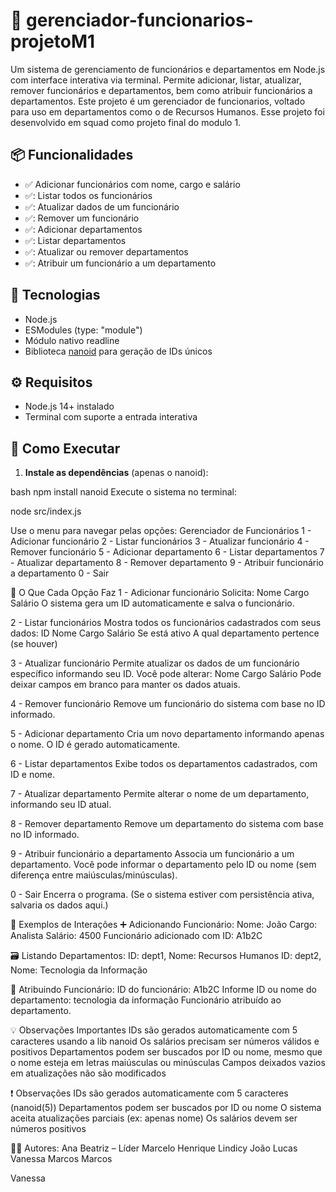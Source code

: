 # 👥 gerenciador-funcionarios-projetoM1
Um sistema de gerenciamento de funcionários e departamentos em Node.js com interface interativa via terminal. Permite adicionar, listar, atualizar, remover funcionários e departamentos, bem como atribuir funcionários a departamentos.
Este projeto é um gerenciador de funcionarios, voltado para uso em departamentos como o de Recursos Humanos. Esse projeto foi desenvolvido em squad como projeto final do modulo 1.


## 📦 Funcionalidades

- ✅ Adicionar funcionários com nome, cargo e salário
- ✅: Listar todos os funcionários
- ✅: Atualizar dados de um funcionário
- ✅: Remover um funcionário
- ✅: Adicionar departamentos
- ✅: Listar departamentos
- ✅: Atualizar ou remover departamentos
- ✅: Atribuir um funcionário a um departamento

## 🧰 Tecnologias
- Node.js
- ESModules (type: "module")
- Módulo nativo readline
- Biblioteca [nanoid](https://www.npmjs.com/package/nanoid) para geração de IDs únicos

## ⚙️ Requisitos
- Node.js 14+ instalado
- Terminal com suporte a entrada interativa
  
## 🚀 Como Executar
1. **Instale as dependências** (apenas o nanoid):
   
bash
npm install nanoid
Execute o sistema no terminal:

node src/index.js

Use o menu para navegar pelas opções:
Gerenciador de Funcionários
1 - Adicionar funcionário
2 - Listar funcionários
3 - Atualizar funcionário
4 - Remover funcionário
5 - Adicionar departamento
6 - Listar departamentos
7 - Atualizar departamento
8 - Remover departamento
9 - Atribuir funcionário a departamento
0 - Sair

📌 O Que Cada Opção Faz
1 - Adicionar funcionário
Solicita:
Nome
Cargo
Salário
O sistema gera um ID automaticamente e salva o funcionário.

2 - Listar funcionários
Mostra todos os funcionários cadastrados com seus dados:
ID
Nome
Cargo
Salário
Se está ativo
A qual departamento pertence (se houver)

3 - Atualizar funcionário
Permite atualizar os dados de um funcionário específico informando seu ID.
Você pode alterar:
Nome
Cargo
Salário
Pode deixar campos em branco para manter os dados atuais.

4 - Remover funcionário
Remove um funcionário do sistema com base no ID informado.

5 - Adicionar departamento
Cria um novo departamento informando apenas o nome. O ID é gerado automaticamente.

6 - Listar departamentos
Exibe todos os departamentos cadastrados, com ID e nome.

7 - Atualizar departamento
Permite alterar o nome de um departamento, informando seu ID atual.

8 - Remover departamento
Remove um departamento do sistema com base no ID informado.

9 - Atribuir funcionário a departamento
Associa um funcionário a um departamento.
Você pode informar o departamento pelo ID ou nome (sem diferença entre maiúsculas/minúsculas).

0 - Sair
Encerra o programa. (Se o sistema estiver com persistência ativa, salvaria os dados aqui.)

📌 Exemplos de Interações
➕ Adicionando Funcionário:
Nome: João
Cargo: Analista
Salário: 4500
Funcionário adicionado com ID: A1b2C

🗃 Listando Departamentos:
ID: dept1, Nome: Recursos Humanos
ID: dept2, Nome: Tecnologia da Informação

🔄 Atribuindo Funcionário:
ID do funcionário: A1b2C
Informe ID ou nome do departamento: tecnologia da informação
Funcionário atribuído ao departamento.

💡 Observações Importantes
IDs são gerados automaticamente com 5 caracteres usando a lib nanoid
Os salários precisam ser números válidos e positivos
Departamentos podem ser buscados por ID ou nome, mesmo que o nome esteja em letras maiúsculas ou minúsculas
Campos deixados vazios em atualizações não são modificados

❗ Observações
IDs são gerados automaticamente com 5 caracteres (nanoid(5))
Departamentos podem ser buscados por ID ou nome
O sistema aceita atualizações parciais (ex: apenas nome)
Os salários devem ser números positivos


👩‍💼 Autores:
Ana Beatriz – Líder
Marcelo Henrique
Lindicy
João Lucas
Vanessa
Marcos
Marcos

Vanessa
